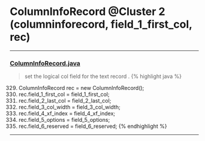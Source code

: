 # ColumnInfoRecord @Cluster 2 (columninforecord, field_1_first_col, rec)

***

### [ColumnInfoRecord.java](https://searchcode.com/codesearch/view/15642500/)
> set the logical col field for the text record . 
{% highlight java %}
329. ColumnInfoRecord rec = new ColumnInfoRecord();
330. rec.field_1_first_col = field_1_first_col;
331. rec.field_2_last_col = field_2_last_col;
332. rec.field_3_col_width = field_3_col_width;
333. rec.field_4_xf_index = field_4_xf_index;
334. rec.field_5_options = field_5_options;
335. rec.field_6_reserved = field_6_reserved;
{% endhighlight %}

***

